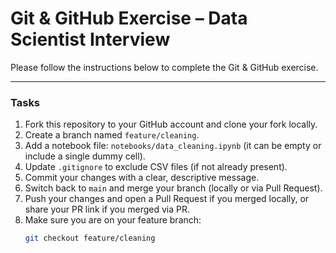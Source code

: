 # Git & GitHub Exercise – Data Scientist Interview

Please follow the instructions below to complete the Git & GitHub exercise.  

---

### Tasks
1. Fork this repository to your GitHub account and clone your fork locally.  
2. Create a branch named `feature/cleaning`.  
3. Add a notebook file: `notebooks/data_cleaning.ipynb` (it can be empty or include a single dummy cell).  
4. Update `.gitignore` to exclude CSV files (if not already present).  
5. Commit your changes with a clear, descriptive message.  
6. Switch back to `main` and merge your branch (locally or via Pull Request).  
7. Push your changes and open a Pull Request if you merged locally, or share your PR link if you merged via PR.
8. Make sure you are on your feature branch:  
   ```bash
   git checkout feature/cleaning

